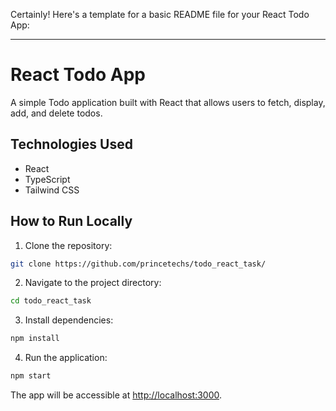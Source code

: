 Certainly! Here's a template for a basic README file for your React Todo App:

---

# React Todo App

A simple Todo application built with React that allows users to fetch, display, add, and delete todos.


## Technologies Used

- React
- TypeScript
- Tailwind CSS

## How to Run Locally

1. Clone the repository:

```bash
git clone https://github.com/princetechs/todo_react_task/
```

2. Navigate to the project directory:

```bash
cd todo_react_task
```

3. Install dependencies:

```bash
npm install
```

4. Run the application:

```bash
npm start
```

The app will be accessible at [http://localhost:3000](http://localhost:3000).




